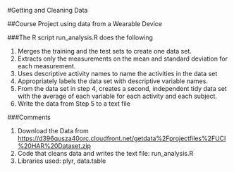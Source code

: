 #Getting and Cleaning Data

##Course Project using data from a Wearable Device

###The R script run_analysis.R does the following
1. Merges the training and the test sets to create one data set.
2. Extracts only the measurements on the mean and standard deviation for each measurement. 
3. Uses descriptive activity names to name the activities in the data set
4. Appropriately labels the data set with descriptive variable names. 
5. From the data set in step 4, creates a second, independent tidy data set with the average of each variable for each activity and each subject.
6. Write the data from Step 5 to a text file 

###Comments
1. Download the Data from https://d396qusza40orc.cloudfront.net/getdata%2Fprojectfiles%2FUCI%20HAR%20Dataset.zip 
2. Code that cleans data and writes the text file: run_analysis.R
3. Libraries used: plyr, data.table
